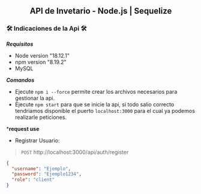 <h2 align="center">
  API de Invetario - Node.js | Sequelize
</h2>

<h3> 🛠️ Indicaciones de la Api 🛠️ </h3>

***Requisitos***

- Node version "18.12.1"
- npm version "8.19.2"
- MySQL

***Comandos***
>
- Ejecute `npm i --force` permite crear los archivos necesarios para gestionar la api.
- Ejecute `npm start` para que se inicie la api, si todo salio correcto tendriamos disponible el puerto `localhost:3000` para el cual ya podemos realizarle peticiones.

***request use**

- Registrar Usuario:
>`POST` http://localhost:3000/api/auth/register
```json
{
  "username": "Ejemplo",
  "password": "Ejemplo1234",
  "role": "client"
}


